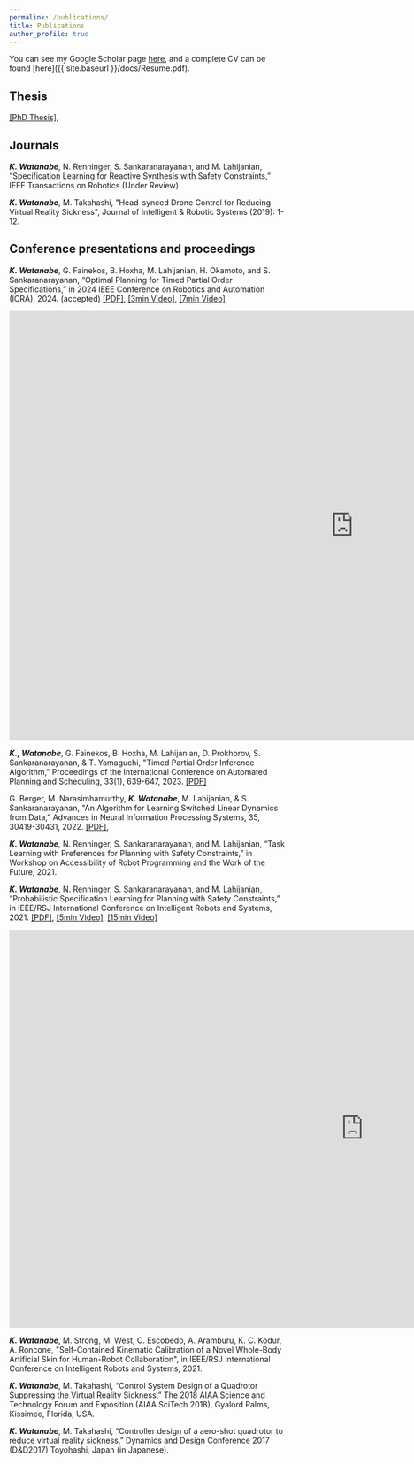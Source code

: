 ```yaml
---
permalink: /publications/
title: Publications
author_profile: true
---
```


You can see my Google Scholar page [here](https://scholar.google.com/citations?hl=ja&view_op=list_works&gmla=AJsN-F78rs3tzu2d4Tmxz1z77z_D8Q0J9MixKy_k59hUVpSfnHsbg-N9JTRmNyaiPNXQsKra2pgCUM760ZxnABnYeW-PIhMYJ800LtVLU27ZEKuCnKXX7chv_w57chbCyW-I3a6M56Ak&user=uhTEdqEAAAAJ), and a complete CV can be found [here]({{ site.baseurl }}/docs/Resume.pdf).

## Thesis
<a href="{{ site.baseurl }}/papers/PhD_Thesis.pdf">[PhD Thesis]</a>,

## Journals

***K. Watanabe***, N. Renninger, S. Sankaranarayanan, and M. Lahijanian, “Specification Learning for Reactive
Synthesis with Safety Constraints,” IEEE Transactions on Robotics (Under Review).

***K. Watanabe***, M. Takahashi, "Head-synced Drone Control for Reducing Virtual Reality Sickness", Journal of Intelligent & Robotic Systems (2019): 1-12.

## Conference presentations and proceedings

***K. Watanabe***, G. Fainekos, B. Hoxha, M. Lahijanian, H. Okamoto, and S. Sankaranarayanan, “Optimal Planning for Timed Partial Order Specifications,” in 2024 IEEE Conference on Robotics and Automation (ICRA), 2024. (accepted)
<a href="{{ site.baseurl }}/papers/Optimal__Planning_for_Timed_Partial_Order_Specifications.pdf">[PDF]</a>,
<a href="https://www.youtube.com/watch?v=WUuWFlOoKW8&t=6s">[3min Video]</a>,
<a href="https://www.youtube.com/watch?v=_1YuUj3fuV0&feature=youtu.be">[7min Video]</a>

<iframe width="1243" height="777" src="https://www.youtube.com/embed/_1YuUj3fuV0" title="Optimal Planning for Timed Partial Order Specifications" frameborder="0" allow="accelerometer; autoplay; clipboard-write; encrypted-media; gyroscope; picture-in-picture; web-share" referrerpolicy="strict-origin-when-cross-origin" allowfullscreen></iframe>

***K., Watanabe***, G. Fainekos, B. Hoxha, M. Lahijanian, D. Prokhorov, S. Sankaranarayanan, & T. Yamaguchi, "Timed Partial Order Inference Algorithm," Proceedings of the International Conference on Automated Planning and Scheduling, 33(1), 639-647, 2023.
<a href="{{ site.baseurl }}/papers/Timed_Partial_Order_Inference.pdf">[PDF]</a>

G. Berger, M. Narasimhamurthy, ***K. Watanabe***, M. Lahijanian, & S. Sankaranarayanan, "An Algorithm for Learning Switched Linear Dynamics from Data," Advances in Neural Information Processing Systems, 35, 30419-30431, 2022.
<a href="{{ site.baseurl }}/papers/An_Algorithm_for_Learning_Switched_Linear_Dynamics_from_Data.pdf">[PDF]</a>,

***K. Watanabe***, N. Renninger, S. Sankaranarayanan, and M. Lahijanian, “Task Learning with Preferences for Planning with Safety Constraints,” in Workshop on Accessibility of Robot Programming and the Work of the Future, 2021.

***K. Watanabe***, N. Renninger, S. Sankaranarayanan, and M. Lahijanian, “Probabilistic Specification Learning for Planning with Safety Constraints,” in IEEE/RSJ International Conference on Intelligent Robots and Systems, 2021.
<a href="{{ site.baseurl }}/papers/Probabilistic_Specification_Learning_for_Planning_with_Safety_Constraints.pdf">[PDF]</a>,
<a href="https://www.youtube.com/watch?v=TU8MhPBDBBs">[5min Video]</a>,
<a href="https://www.youtube.com/watch?v=nfrxq_VGDPQ">[15min Video]</a>
<iframe width="1280" height="720" src="https://www.youtube.com/embed/TU8MhPBDBBs" title="Case Studies for Probabilistic Specification Learning for Planning with Safety Constraints" frameborder="0" allow="accelerometer; autoplay; clipboard-write; encrypted-media; gyroscope; picture-in-picture; web-share" referrerpolicy="strict-origin-when-cross-origin" allowfullscreen></iframe>


***K. Watanabe***, M. Strong, M. West, C. Escobedo, A. Aramburu, K. C. Kodur, A. Roncone, "Self-Contained Kinematic Calibration of a Novel Whole-Body Artificial Skin for Human-Robot Collaboration", in IEEE/RSJ International Conference on Intelligent Robots and Systems, 2021.

***K. Watanabe***, M. Takahashi, “Control System Design of a Quadrotor Suppressing the Virtual Reality Sickness,”
The 2018 AIAA Science and Technology Forum and Exposition (AIAA SciTech 2018), Gyalord Palms, Kissimee, Florida, USA.

***K. Watanabe***, M. Takahashi, “Controller design of a aero-shot quadrotor to reduce virtual reality sickness,”
Dynamics and Design Conference 2017 (D&D2017) Toyohashi, Japan (in Japanese).
